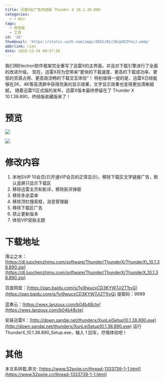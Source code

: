 ```yaml
---
title: 迅雷X去广告终结版 Thunder X 10.1.38.890
categories:
  - - Win
tags:
  - 修改版
  - 工具
id: '26'
thumbnail: 'https://static.uzz5.com/imgs/2021/02/28/p9IIFnLJ.webp'
abbrlink: cien
date: 2020-12-24 00:57:56
---
```



我们用Electron软件框架完全重写了迅雷X的主界面，并且对下载引擎进行了全面的改进升级。 现在，迅雷X将为您带来“更快的下载速度、更高的下载成功率、更低的资源占用、更高效流畅的下载交互体验”！ 特别值得一提的是，迅雷X已经能够在2K、4K等高清屏中获得完美的显示效果，文字显示效果也变得更加清晰细腻。 随着迅雷11正式版的发布，迅雷X版本最终停留在了 Thunder X 10.1.38.890，终结版收藏版来了！

# 预览

![](https://static.uzz5.com/imgs/2021/02/28/t51OPjh9.webp) 

![](https://static.uzz5.com/imgs/2021/02/28/xpmVNRec.webp)

# 修改内容

1.  本地SVIP 10会员(已开通VIP会员的正常显示)，移除下载区文字链接广告，默认竖屏只显示下载区
2.  移除迅雷主页和影评，移除影评弹窗
3.  移除多余菜单
4.  移除顶栏搜索框，消息管理器
5.  移除下载区广告
6.  禁止更新版本
7.  体验VIP皮肤主题

# 下载地址

落尘之木：[https://dl.luochenzhimu.com/software/Thunder/ThunderX/ThunderX\_10.1.38.890.zip](https://dl.luochenzhimu.com/software/Thunder/ThunderX/ThunderX_10.1.38.890.zip) 

百度网盘：[https://pan.baidu.com/s/1yi9wucxCD3KYW7Ji2T1tvQ](https://pan.baidu.com/s/1yi9wucxCD3KYW7Ji2T1tvQ) 提取码：9999 

蓝奏云：[https://wwx.lanzoux.com/b04b48cte](https://wwx.lanzoux.com/b04b48cte) 

安装迅雷X：[http://down.sandai.net/thunderx/XunLeiSetup10.1.38.890.exe](http://down.sandai.net/thunderx/XunLeiSetup10.1.38.890.exe) 运行 ThunderX\_10.1.38.890\_Setup.exe，输入 1 回车，尽情体验吧！

# 其他

本文系转载,原文: [https://www.52pojie.cn/thread-1333739-1-1.html](https://www.52pojie.cn/thread-1333739-1-1.html)